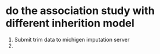 # do the association study with different inherition model

1. Submit trim data to michigen imputation server
2. 
